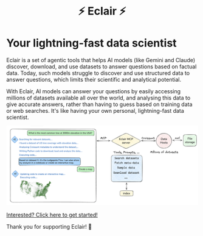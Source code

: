 
<div align="center">
<h1 style="border-bottom: none; text-decoration: none;">⚡️ Eclair ⚡️</h1>
</div>

# Your lightning-fast data scientist

Eclair is a set of agentic tools that helps AI models (like Gemini and Claude) discover, download, and use datasets to answer questions based on factual data. Today, such models struggle to discover and use structured data to answer questions, which limits their scientific and analytical potential.

With Eclair, AI models can answer your questions by easily accessing millions of datasets available all over the world, and analysing this data to give accurate answers, rather than having to guess based on training data or web searches. It's like having your own personal, lightning-fast data scientist.

<img src="docs/images/eclair-diagram.png" alt="Eclair Diagram"/>

[Interested? Click here to get started!](https://eclair-docs.github.io/)

Thank you for supporting Eclair! 🙂
